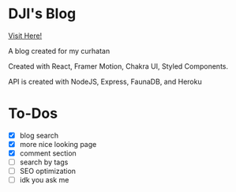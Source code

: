 
# DJI's Blog

  

[Visit Here!](https://ajinata84.github.io/blog/)

  

A blog created for my curhatan

  

Created with React, Framer Motion, Chakra UI, Styled Components.

  

API is created with NodeJS, Express, FaunaDB, and Heroku

  

# To-Dos

 - [x] blog search
 - [x] more nice looking page
 - [x] comment section
 - [ ] search by tags
 - [ ] SEO optimization
 - [ ] idk you ask me
